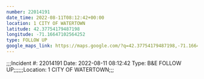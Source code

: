 ```yaml
---
number: 22014191
date_time: 2022-08-11T08:12:42+00:00
location: 1 CITY OF WATERTOWN
latitude: 42.37754179487198
longitude: -71.16647102564252
type: FOLLOW UP
google_maps_link: https://maps.google.com/?q=42.37754179487198,-71.16647102564252
---
```


;;;Incident #: 22014191  Date: 2022-08-11 08:12:42   Type: B&E FOLLOW UP;;;;;;Location: 1 CITY OF WATERTOWN;;;
